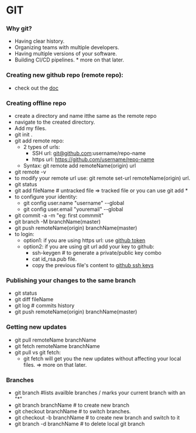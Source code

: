 # GIT


### Why git?
* Having clear history.
* Organizing teams with multiple developers.
* Having multiple versions of your software.
* Building CI/CD pipelines. * more on that later.

### Creating new github repo (remote repo):
* check out the [doc](https://docs.github.com/en/get-started/quickstart/create-a-repo)


### Creating offline repo
* create a directory and name itthe same as the remote repo
* navigate to the created directory.
* Add my files.
* git init .
* git add remote repo:
    - 2 types of urls:
        * SSH url: git@github.com:username/repo-name
        * https url: https://github.com/username/repo-name
    - Syntax: git remote add remoteName(origin) url
* git remote -v
* to modify your remote url use: git remote set-url remoteName(origin) url.
* git status
* git add fileName # untracked file => tracked file or you can use git add *
* to configure your identity:
    - git config user.name "username" --global
    - git config user.email "youremail" --global
* git commit -a -m "eg: first commmit"
* git branch -M branchName(master)
* git push remoteName(origin) branchName(master)
* to login:
    - option1: if you are using https url: use [github token](https://github.com/settings/tokens)
    - option2: if you are using git url add your key to github:
        * ssh-keygen # to generate a private/public key combo
        * cat id_rsa.pub file.
        * copy the previous file's content to [github ssh keys](https://github.com/settings/keys)




### Publishing your changes to the same branch
* git status
* git diff fileName
* git log # commits history
* git push remoteName(origin) branchName(master)

### Getting new updates
* git pull remoteName branchName
* git fetch remoteName branchName
* git pull vs git fetch:
    * git fetch will get you the new updates without affecting your local files. => more on that later.

### Branches
* git branch #lists availble branches / marks your current branch with an "*"
* git branch branchName # to create new branch
* git checkout branchName # to switch branches.
* git checkout -b branchName # to create new branch and switch to it
* git branch -d branchName # to delete local git branch



